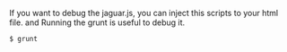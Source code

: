 If you want to debug the jaguar.js, you can inject this scripts to your html file.
and Running the grunt is useful to debug it.

```
$ grunt
```